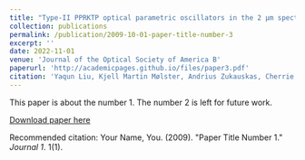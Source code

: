 ```yaml
---
title: "Type-II PPRKTP optical parametric oscillators in the 2 µm spectral range"
collection: publications
permalink: /publication/2009-10-01-paper-title-number-3
excerpt: ''
date: 2022-11-01
venue: 'Journal of the Optical Society of America B'
paperurl: 'http://academicpages.github.io/files/paper3.pdf'
citation: 'Yaqun Liu, Kjell Martin Mølster, Andrius Zukauskas, Cherrie S. J. Lee, and Valdas Pasiskevicius, "Type-II PPRKTP optical parametric oscillators in the 2 µm spectral range," J. Opt. Soc. Am. B 40, A36-A43 (2023)'
---
```

This paper is about the number 1. The number 2 is left for future work.

[Download paper here](http://academicpages.github.io/files/paper3.pdf)

Recommended citation: Your Name, You. (2009). "Paper Title Number 1." <i>Journal 1</i>. 1(1).

